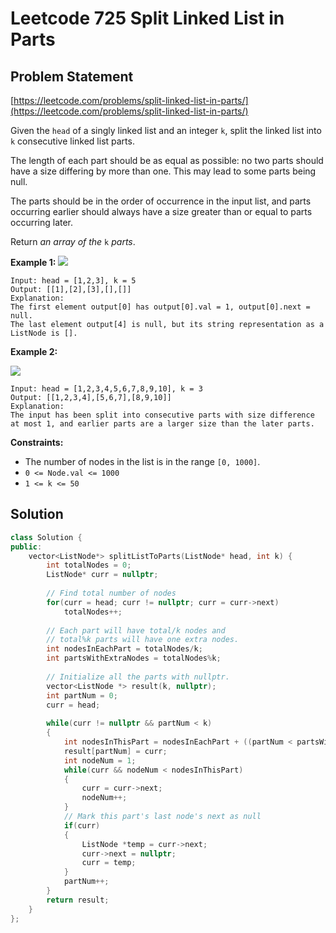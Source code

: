 # Leetcode 725 Split Linked List in Parts

## Problem Statement

[https://leetcode.com/problems/split-linked-list-in-parts/](https://leetcode.com/problems/split-linked-list-in-parts/)

Given the `head` of a singly linked list and an integer `k`, split the linked list into `k` consecutive linked list parts.

The length of each part should be as equal as possible: no two parts should have a size differing by more than one. This may lead to some parts being null.

The parts should be in the order of occurrence in the input list, and parts occurring earlier should always have a size greater than or equal to parts occurring later.

Return _an array of the_ `k` _parts_.

**Example 1:** ![](https://assets.leetcode.com/uploads/2021/06/13/split1-lc.jpg)

```text
Input: head = [1,2,3], k = 5
Output: [[1],[2],[3],[],[]]
Explanation:
The first element output[0] has output[0].val = 1, output[0].next = null.
The last element output[4] is null, but its string representation as a ListNode is [].
```

**Example 2:** 

![](https://assets.leetcode.com/uploads/2021/06/13/split2-lc.jpg)

```text
Input: head = [1,2,3,4,5,6,7,8,9,10], k = 3
Output: [[1,2,3,4],[5,6,7],[8,9,10]]
Explanation:
The input has been split into consecutive parts with size difference at most 1, and earlier parts are a larger size than the later parts.
```

**Constraints:**

* The number of nodes in the list is in the range `[0, 1000]`.
* `0 <= Node.val <= 1000`
* `1 <= k <= 50`

## Solution

```cpp
class Solution {
public:
    vector<ListNode*> splitListToParts(ListNode* head, int k) {
        int totalNodes = 0;
        ListNode* curr = nullptr;
        
        // Find total number of nodes
        for(curr = head; curr != nullptr; curr = curr->next)
            totalNodes++;
        
        // Each part will have total/k nodes and
        // total%k parts will have one extra nodes.
        int nodesInEachPart = totalNodes/k;
        int partsWithExtraNodes = totalNodes%k;
        
        // Initialize all the parts with nullptr.
        vector<ListNode *> result(k, nullptr);
        int partNum = 0;
        curr = head;
        
        while(curr != nullptr && partNum < k)
        {
            int nodesInThisPart = nodesInEachPart + ((partNum < partsWithExtraNodes) ? 1 : 0);
            result[partNum] = curr;
            int nodeNum = 1;
            while(curr && nodeNum < nodesInThisPart)
            {
                curr = curr->next;
                nodeNum++;
            }
            // Mark this part's last node's next as null 
            if(curr)
            {
                ListNode *temp = curr->next;
                curr->next = nullptr;
                curr = temp;
            }
            partNum++;
        } 
        return result;
    }
};
```

